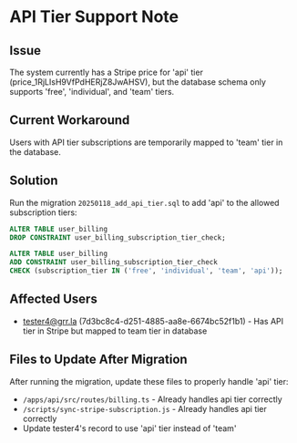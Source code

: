 # API Tier Support Note

## Issue
The system currently has a Stripe price for 'api' tier (price_1RjLIsH9VfPdHERjZ8JwAHSV), but the database schema only supports 'free', 'individual', and 'team' tiers.

## Current Workaround
Users with API tier subscriptions are temporarily mapped to 'team' tier in the database.

## Solution
Run the migration `20250118_add_api_tier.sql` to add 'api' to the allowed subscription tiers:

```sql
ALTER TABLE user_billing 
DROP CONSTRAINT user_billing_subscription_tier_check;

ALTER TABLE user_billing 
ADD CONSTRAINT user_billing_subscription_tier_check 
CHECK (subscription_tier IN ('free', 'individual', 'team', 'api'));
```

## Affected Users
- tester4@grr.la (7d3bc8c4-d251-4885-aa8e-6674bc52f1b1) - Has API tier in Stripe but mapped to team tier in database

## Files to Update After Migration
After running the migration, update these files to properly handle 'api' tier:
- `/apps/api/src/routes/billing.ts` - Already handles api tier correctly
- `/scripts/sync-stripe-subscription.js` - Already handles api tier correctly
- Update tester4's record to use 'api' tier instead of 'team'